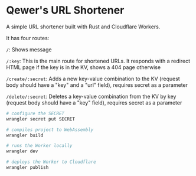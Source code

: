 # Qewer's URL Shortener

A simple URL shortener built with Rust and Cloudflare Workers.

It has four routes:

`/`: Shows message

`/:key`: This is the main route for shortened URLs. It responds with a redirect HTML page if the key is in the KV, shows a 404 page otherwise

`/create/:secret`: Adds a new key-value combination to the KV (request body should have a "key" and a "url" field), requires secret as a parameter

`/delete/:secret`: Deletes a key-value combination from the KV by key (request body should have a "key" field), requires secret as a parameter

```bash
# configure the SECRET
wrangler secret put SECRET

# compiles project to WebAssembly
wrangler build

# runs the Worker locally
wrangler dev

# deploys the Worker to Cloudflare
wrangler publish
```
